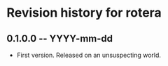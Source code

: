 # Revision history for rotera

## 0.1.0.0 -- YYYY-mm-dd

* First version. Released on an unsuspecting world.
